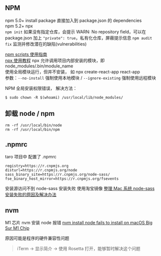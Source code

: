 ## NPM

npm 5.0+ install package 直接加入到 package.json 的 dependencies  
npm 5.2+ npx  
`npm init` 如果没有指定仓库，会提示 WARN: No repository field，可以在 package.json 加上 `"private": true`，私有化仓库，屏蔽提示信息
`npm audit fix` 监测并修改潜在的缺陷(vulnerabilities)

[npm scripts 使用指南](http://www.ruanyifeng.com/blog/2016/10/npm_scripts.html)  
[npx 使用教程](http://www.ruanyifeng.com/blog/2019/02/npx.html)
npx 允许调用项目内部安装的模块，即 node_modules/.bin/module_name  
使用全局模块运行，但并不安装， 如 npx create-react-app react-app  
参数：`--no-install` 强制使用本地模块 / `--ignore-existing` 强制使用远程模块

NPM 全局安装权限错误， 解决方法：

```
$ sudo chown -R $(whoami) /usr/local/lib/node_modules/
```

## 卸载 node / npm

```
rm -rf /usr/local/bin/node
rm -rf /usr/local/bin/npm
```

## .npmrc

taro 项目中 配置了 .npmrc

```
registry=https://r.cnpmjs.org
disturl=https://r.cnpmjs.org/node
sass_binary_site=https://r.cnpmjs.org/node-sass/
fse_binary_host_mirror=https://r.cnpmjs.org/fsevents
```

安装源访问不到 node-sass 安装失败 使用淘宝镜像 [整理 Mac 系统 node-sass 安装失败的原因及解决办法](https://www.cnblogs.com/renxiaoren/p/11903792.html)

## nvm

M1 芯片 nvm 安装 node 报错 [nvm install node fails to install on macOS Big Sur M1 Chip](https://github.com/nvm-sh/nvm/issues/2350)

原因可能是程序的硬件兼容性问题

> iTerm -> 显示简介 -> 使用 Rosetta 打开，能够暂时解决这个问题

